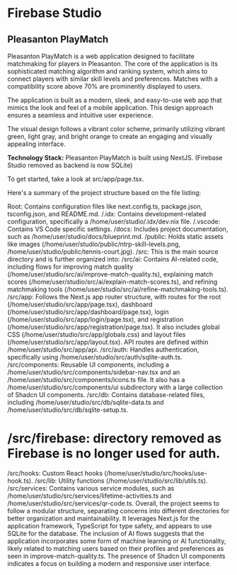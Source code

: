 # Firebase Studio

## Pleasanton PlayMatch

Pleasanton PlayMatch is a web application designed to facilitate matchmaking for players in Pleasanton. The core of the application is its sophisticated matching algorithm and ranking system, which aims to connect players with similar skill levels and preferences. Matches with a compatibility score above 70% are prominently displayed to users.

The application is built as a modern, sleek, and easy-to-use web app that mimics the look and feel of a mobile application. This design approach ensures a seamless and intuitive user experience.

The visual design follows a vibrant color scheme, primarily utilizing vibrant green, light gray, and bright orange to create an engaging and visually appealing interface.

**Technology Stack:**
Pleasanton PlayMatch is built using NextJS. (Firebase Studio removed as backend is now SQLite)

To get started, take a look at src/app/page.tsx.



Here's a summary of the project structure based on the file listing:

Root: Contains configuration files like next.config.ts, package.json, tsconfig.json, and README.md.
/.idx: Contains development-related configuration, specifically a /home/user/studio/.idx/dev.nix file.
/.vscode: Contains VS Code specific settings.
/docs: Includes project documentation, such as /home/user/studio/docs/blueprint.md.
/public: Holds static assets like images (/home/user/studio/public/ntrp-skill-levels.png, /home/user/studio/public/tennis-court.jpg).
/src: This is the main source directory and is further organized into:
/src/ai: Contains AI-related code, including flows for improving match quality (/home/user/studio/src/ai/improve-match-quality.ts), explaining match scores (/home/user/studio/src/ai/explain-match-scores.ts), and refining matchmaking tools (/home/user/studio/src/ai/refine-matchmaking-tools.ts).
/src/app: Follows the Next.js app router structure, with routes for the root (/home/user/studio/src/app/page.tsx), dashboard (/home/user/studio/src/app/dashboard/page.tsx), login (/home/user/studio/src/app/login/page.tsx), and registration (/home/user/studio/src/app/registration/page.tsx). It also includes global CSS (/home/user/studio/src/app/globals.css) and layout files (/home/user/studio/src/app/layout.tsx). API routes are defined within /home/user/studio/src/app/api.
/src/auth: Handles authentication, specifically using /home/user/studio/src/auth/sqlite-auth.ts.
/src/components: Reusable UI components, including a /home/user/studio/src/components/sidebar-nav.tsx and an /home/user/studio/src/components/icons.ts file. It also has a /home/user/studio/src/components/ui subdirectory with a large collection of Shadcn UI components.
/src/db: Contains database-related files, including /home/user/studio/src/db/sqlite-data.ts and /home/user/studio/src/db/sqlite-setup.ts.
# /src/firebase: directory removed as Firebase is no longer used for auth.
/src/hooks: Custom React hooks (/home/user/studio/src/hooks/use-hook.ts).
/src/lib: Utility functions (/home/user/studio/src/lib/utils.ts).
/src/services: Contains various service modules, such as /home/user/studio/src/services/lifetime-activities.ts and /home/user/studio/src/services/qr-code.ts.
Overall, the project seems to follow a modular structure, separating concerns into different directories for better organization and maintainability. It leverages Next.js for the application framework, TypeScript for type safety, and appears to use SQLite for the database. The inclusion of AI flows suggests that the application incorporates some form of machine learning or AI functionality, likely related to matching users based on their profiles and preferences as seen in improve-match-quality.ts. The presence of Shadcn UI components indicates a focus on building a modern and responsive user interface.